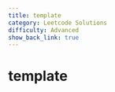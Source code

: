 ```yaml
---
title: template
category: Leetcode Solutions
difficulty: Advanced
show_back_link: true
---
```


# template

```python
```